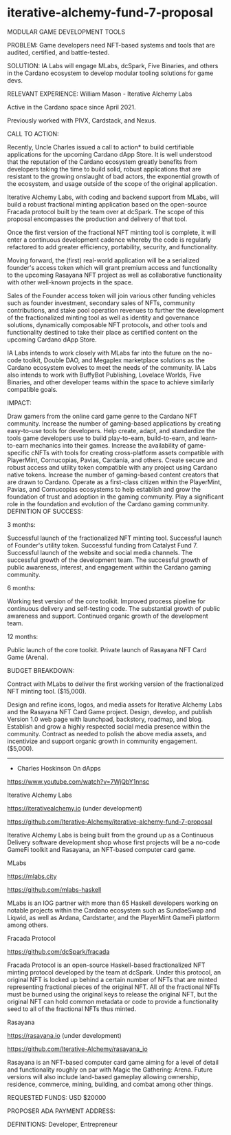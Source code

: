 # iterative-alchemy-fund-7-proposal
MODULAR GAME DEVELOPMENT TOOLS


PROBLEM:
Game developers need NFT-based systems and tools that are audited, certified, and battle-tested.


SOLUTION:
IA Labs will engage MLabs, dcSpark, Five Binaries, and others in the Cardano ecosystem to develop modular tooling solutions for game devs.


RELEVANT EXPERIENCE:
William Mason - Iterative Alchemy Labs

Active in the Cardano space since April 2021. 

Previously worked with PIVX, Cardstack, and Nexus.


CALL TO ACTION:

Recently, Uncle Charles issued a call to action* to build certifiable applications for the upcoming Cardano dApp Store. It is well understood that the reputation of the Cardano ecosystem greatly benefits from developers taking the time to build solid, robust applications that are resistant to the growing onslaught of bad actors, the exponential growth of the ecosystem, and usage outside of the scope of the original application.

Iterative Alchemy Labs, with coding and backend support from MLabs, will build a robust fractional minting application based on the open-source Fracada protocol built by the team over at dcSpark. The scope of this proposal encompasses the production and delivery of that tool. 

Once the first version of the fractional NFT minting tool is complete, it will enter a continuous development cadence whereby the code is regularly refactored to add greater efficiency, portability, security, and functionality.

Moving forward, the (first) real-world application will be a serialized founder's access token which will grant premium access and functionality to the upcoming Rasayana NFT project as well as collaborative functionality with other well-known projects in the space.

Sales of the Founder access token will join various other funding vehicles such as founder investment, secondary sales of NFTs, community contributions, and stake pool operation revenues to further the development of the fractionalized minting tool as well as identity and governance solutions, dynamically composable NFT protocols, and other tools and functionality destined to take their place as certified content on the upcoming Cardano dApp Store.

IA Labs intends to work closely with MLabs far into the future on the no-code toolkit, Double DAO, and Megaplex marketplace solutions as the Cardano ecosystem evolves to meet the needs of the community. IA Labs also intends to work with BuffyBot Publishing, Lovelace Worlds, Five Binaries, and other developer teams within the space to achieve similarly compatible goals.

IMPACT:

Draw gamers from the online card game genre to the Cardano NFT community.
Increase the number of gaming-based applications by creating easy-to-use tools for developers.
Help create, adapt, and standardize the tools game developers use to build play-to-earn, build-to-earn, and learn-to-earn mechanics into their games.
Increase the availability of game-specific cNFTs with tools for creating cross-platform assets compatible with PlayerMint, Cornucopias, Pavias, Cardania, and others.
Create secure and robust access and utility token compatible with any project using Cardano native tokens.
Increase the number of gaming-based content creators that are drawn to Cardano.
Operate as a first-class citizen within the PlayerMint, Pavias, and Cornucopias ecosystems to help establish and grow the foundation of trust and adoption in the gaming community.
Play a significant role in the foundation and evolution of the Cardano gaming community.
DEFINITION OF SUCCESS:

3 months:

Successful launch of the fractionalized NFT minting tool.
Successful launch of Founder's utility token.
Successful funding from Catalyst Fund 7.
Successful launch of the website and social media channels.
The successful growth of the development team.
The successful growth of public awareness, interest, and engagement within the Cardano gaming community.

6 months:

Working test version of the core toolkit.
Improved process pipeline for continuous delivery and self-testing code.
The substantial growth of public awareness and support.
Continued organic growth of the development team.

12 months:

Public launch of the core toolkit.
Private launch of Rasayana NFT Card Game (Arena).
 

BUDGET BREAKDOWN:

Contract with MLabs to deliver the first working version of the fractionalized NFT minting tool. 
($15,000).

Design and refine icons, logos, and media assets for Iterative Alchemy Labs and the Rasayana NFT Card Game project.
Design, develop, and publish Version 1.0 web page with launchpad, backstory, roadmap, and blog.
Establish and grow a highly respected social media presence within the community.
Contract as needed to polish the above media assets, and incentivize and support organic growth in community engagement.
($5,000).
_______________________________________________________________________________________________________________

 

* Charles Hoskinson On dApps

https://www.youtube.com/watch?v=7WjQbY1nnsc
 

Iterative Alchemy Labs

https://iterativealchemy.io (under development)

https://github.com/Iterative-Alchemy/iterative-alchemy-fund-7-proposal

Iterative Alchemy Labs is being built from the ground up as a Continuous Delivery software development shop whose first projects will be a no-code GameFi toolkit and Rasayana, an NFT-based computer card game.

 

MLabs

https://mlabs.city

https://github.com/mlabs-haskell

MLabs is an IOG partner with more than 65 Haskell developers working on notable projects within the Cardano ecosystem such as SundaeSwap and Liqwid, as well as Ardana, Cardstarter, and the PlayerMint GameFi platform among others.

 

Fracada Protocol

https://github.com/dcSpark/fracada

Fracada Protocol is an open-source Haskell-based fractionalized NFT minting protocol developed by the team at dcSpark. Under this protocol, an original NFT is locked up behind a certain number of NFTs that are minted representing fractional pieces of the original NFT. All of the fractional NFTs must be burned using the original keys to release the original NFT, but the original NFT can hold common metadata or code to provide a functionality seed to all of the fractional NFTs thus minted.

 

Rasayana

https://rasayana.io (under development)

https://github.com/Iterative-Alchemy/rasayana_io

Rasayana is an NFT-based computer card game aiming for a level of detail and functionality roughly on par with Magic the Gathering: Arena. Future versions will also include land-based gameplay allowing ownership, residence, commerce, mining, building, and combat among other things.

REQUESTED FUNDS:
USD $20000


PROPOSER ADA PAYMENT ADDRESS:
<hidden>


DEFINITIONS:
Developer, Entrepreneur
